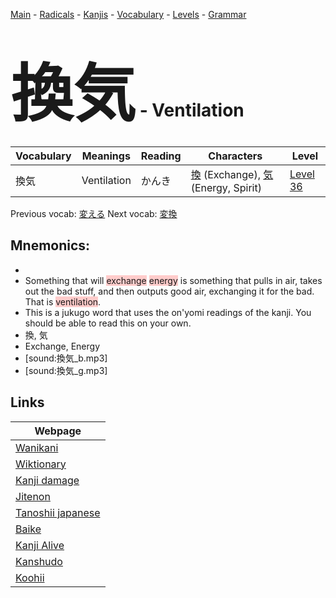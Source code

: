 <style> bigfont {font-size: 100px}</style>
[Main](../README.md) -
[Radicals](../radicals.md) -
[Kanjis](../kanjis.md) -
[Vocabulary](../vocabulary.md) -
[Levels](../levels.md) -
[Grammar](../grammar.md)
# <bigfont> 換気</bigfont> - Ventilation 

| Vocabulary | Meanings | Reading | Characters | Level |
| --- | --- | --- | --- | --- |
| 換気 | Ventilation | かんき |  [換](../kanjis/換.md) (Exchange), [気](../kanjis/気.md) (Energy, Spirit) | [Level 36](../levels/wk_level36.md) |

Previous vocab: [変える](変える.md) Next vocab: [変換](変換.md) 

## Mnemonics:

* 
* Something that will <span style="background-color:#ffcccb"> exchange</span> <span style="background-color:#ffcccb"> energy</span> is something that pulls in air, takes out the bad stuff, and then outputs good air, exchanging it for the bad. That is <span style="background-color:#ffcccb"> ventilation</span>.
* This is a jukugo word that uses the on'yomi readings of the kanji. You should be able to read this on your own.
* 換, 気
* Exchange, Energy
* [sound:換気_b.mp3]
* [sound:換気_g.mp3]


## Links 

| Webpage |
| --- |
| [Wanikani          ](https://www.wanikani.com/kanji/換気) |
| [Wiktionary        ](https://en.wiktionary.org/wiki/換気) |
| [Kanji damage      ](http://www.kanjidamage.com/kanji/search?utf8=✓&q=換気) |
| [Jitenon           ](https://jitenon.com/kanji/換気) |
| [Tanoshii japanese ](https://www.tanoshiijapanese.com/dictionary/kanji.cfm?k=換気) |
| [Baike             ](https://baike.baidu.com/item/換気) |
| [Kanji Alive       ](https://app.kanjialive.com/換気) |
| [Kanshudo          ](https://www.kanshudo.com/searchmn?q=換気) |
| [Koohii            ](https://kanji.koohii.com/study/kanji/換気) |

